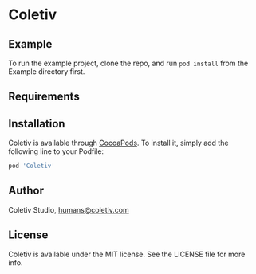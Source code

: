# Coletiv

## Example

To run the example project, clone the repo, and run `pod install` from the Example directory first.

## Requirements

## Installation

Coletiv is available through [CocoaPods](http://cocoapods.org). To install
it, simply add the following line to your Podfile:

```ruby
pod 'Coletiv'
```

## Author

Coletiv Studio, humans@coletiv.com

## License

Coletiv is available under the MIT license. See the LICENSE file for more info.
